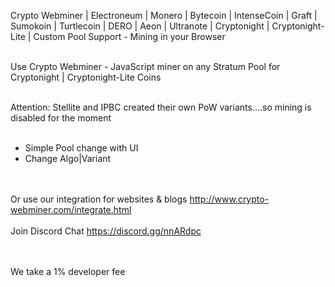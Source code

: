 Crypto Webminer | Electroneum | Monero | Bytecoin | IntenseCoin | Graft | Sumokoin | Turtlecoin | DERO | Aeon | Ultranote | Cryptonight | Cryptonight-Lite | Custom Pool Support - Mining in your Browser

<br>Use Crypto Webminer - JavaScript miner on any Stratum Pool for Cryptonight | Cryptonight-Lite Coins<br><br>

Attention: Stellite and IPBC created their own PoW variants....so mining is disabled for the moment<br><br>

- Simple Pool change with UI
- Change Algo|Variant

<br><br> 
Or use our integration for websites & blogs
http://www.crypto-webminer.com/integrate.html
<br><br> 
Join Discord Chat
https://discord.gg/nnARdpc
  
<br><br> 
We take a 1% developer fee
